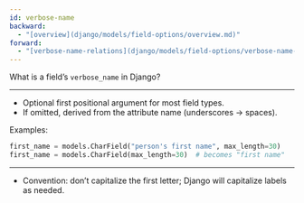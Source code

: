 ```yaml
---
id: verbose-name
backward:
  - "[overview](django/models/field-options/overview.md)"
forward:
  - "[verbose-name-relations](django/models/field-options/verbose-name-relations.md)"
---
```


What is a field’s `verbose_name` in Django?

---

- Optional first positional argument for most field types.
- If omitted, derived from the attribute name (underscores → spaces).

Examples:
```python
first_name = models.CharField("person's first name", max_length=30)
first_name = models.CharField(max_length=30)  # becomes "first name"
```

---

- Convention: don’t capitalize the first letter; Django will capitalize labels as needed. 